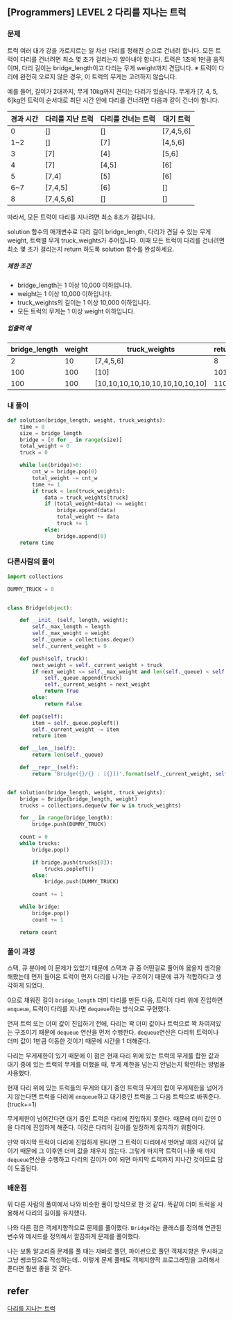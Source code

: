 ## [Programmers] LEVEL 2 다리를 지나는 트럭

### 문제

트럭 여러 대가 강을 가로지르는 일 차선 다리를 정해진 순으로 건너려 합니다. 모든 트럭이 다리를 건너려면 최소 몇 초가 걸리는지 알아내야 합니다. 트럭은 1초에 1만큼 움직이며, 다리 길이는 bridge_length이고 다리는 무게 weight까지 견딥니다.
※ 트럭이 다리에 완전히 오르지 않은 경우, 이 트럭의 무게는 고려하지 않습니다.

예를 들어, 길이가 2대까지, 무게 10kg까지 견디는 다리가 있습니다. 무게가 [7, 4, 5, 6]kg인 트럭이 순서대로 최단 시간 안에 다리를 건너려면 다음과 같이 건너야 합니다.

| 경과 시간 | 다리를 지난 트럭 | 다리를 건너는 트럭 | 대기 트럭 |
| --------- | ---------------- | ------------------ | --------- |
| 0         | []               | []                 | [7,4,5,6] |
| 1~2       | []               | [7]                | [4,5,6]   |
| 3         | [7]              | [4]                | [5,6]     |
| 4         | [7]              | [4,5]              | [6]       |
| 5         | [7,4]            | [5]                | [6]       |
| 6~7       | [7,4,5]          | [6]                | []        |
| 8         | [7,4,5,6]        | []                 | []        |

따라서, 모든 트럭이 다리를 지나려면 최소 8초가 걸립니다.

solution 함수의 매개변수로 다리 길이 bridge_length, 다리가 견딜 수 있는 무게 weight, 트럭별 무게 truck_weights가 주어집니다. 이때 모든 트럭이 다리를 건너려면 최소 몇 초가 걸리는지 return 하도록 solution 함수를 완성하세요.

##### 제한 조건

- bridge_length는 1 이상 10,000 이하입니다.
- weight는 1 이상 10,000 이하입니다.
- truck_weights의 길이는 1 이상 10,000 이하입니다.
- 모든 트럭의 무게는 1 이상 weight 이하입니다.

##### 입출력 예

| bridge_length | weight | truck_weights                   | return |
| ------------- | ------ | ------------------------------- | ------ |
| 2             | 10     | [7,4,5,6]                       | 8      |
| 100           | 100    | [10]                            | 101    |
| 100           | 100    | [10,10,10,10,10,10,10,10,10,10] | 110    |

### 내 풀이

```python
def solution(bridge_length, weight, truck_weights):
    time = 0
    size = bridge_length
    bridge = [0 for _ in range(size)]
    total_weight = 0
    truck = 0

    while len(bridge)>0:
        cnt_w = bridge.pop(0)
        total_weight -= cnt_w
        time += 1
        if truck < len(truck_weights):
            data = truck_weights[truck]
            if (total_weight+data) <= weight:
                bridge.append(data)
                total_weight += data
                truck += 1
            else:
                bridge.append(0)
    return time
```

### 다른사람의 풀이

```python
import collections

DUMMY_TRUCK = 0


class Bridge(object):

    def __init__(self, length, weight):
        self._max_length = length
        self._max_weight = weight
        self._queue = collections.deque()
        self._current_weight = 0

    def push(self, truck):
        next_weight = self._current_weight + truck
        if next_weight <= self._max_weight and len(self._queue) < self._max_length:
            self._queue.append(truck)
            self._current_weight = next_weight
            return True
        else:
            return False

    def pop(self):
        item = self._queue.popleft()
        self._current_weight -= item
        return item

    def __len__(self):
        return len(self._queue)

    def __repr__(self):
        return 'Bridge({}/{} : [{}])'.format(self._current_weight, self._max_weight, list(self._queue))


def solution(bridge_length, weight, truck_weights):
    bridge = Bridge(bridge_length, weight)
    trucks = collections.deque(w for w in truck_weights)

    for _ in range(bridge_length):
        bridge.push(DUMMY_TRUCK)

    count = 0
    while trucks:
        bridge.pop()

        if bridge.push(trucks[0]):
            trucks.popleft()
        else:
            bridge.push(DUMMY_TRUCK)

        count += 1

    while bridge:
        bridge.pop()
        count += 1

    return count
```

### 풀이 과정

스택, 큐 분야에 이 문제가 있었기 때문에 스택과 큐 중 어떤걸로 풀어야 옳을지 생각을 해봤는데 먼저 들어온 트럭이 먼저 다리를 나가는 구조이기 때문에 큐가 적합하다고 생각하게 되었다.  

0으로 채워진 길이 `bridge_length` 더미 다리를 만든 다음, 트럭이 다리 위에 진입하면 `enqueue`, 트럭이 다리를 지나면 `dequeue`하는 방식으로 구현했다. 

먼저 트럭 또는 더미 값이 진입하기 전에, 다리는 꽉 더미 값이나 트럭으로 꽉 차여져있는 구조이기 때문에 `dequeue` 연산을 먼저 수행한다. `dequeue`연산은 다리위 트럭이나 더미 값이 1만큼 이동한 것이기 때문에 시간을 1 더해준다.

다리는 무게제한이 있기 때문에 이 점은 현재 다리 위에 있는 트럭의 무게를 합한 값과 대기 중에 있는 트럭의 무게를 더했을 때, 무게 제한을 넘는지 안넘는지 확인하는 방법을 사용했다. 

현재 다리 위에 있는 트럭들의 무게와 대기 중인 트럭의 무게의 합이 무게제한을 넘어가지 않는다면 트럭을 다리에 `enqueue`하고 대기중인 트럭을 그 다음 트럭으로 바꿔준다. (truck+=1) 

무게제한이 넘어간다면 대기 중인 트럭은 다리에 진입하지 못한다. 때문에 더미 값인 0을 다리에 진입하게 해준다. 이것은 다리의 길이를 일정하게 유지하기 위함이다.   

만약 마지막 트럭이 다리에 진입하게 된다면 그 트럭이 다리에서 벗어날 때의 시간이 답이기 때문에 그 이후엔 더미 값을 채우지 않는다. 그렇게 마지막 트럭이 나올 때 까지 `dequeue`연산을 수행하고 다리의 길이가 0이 되면 마지막 트럭까지 지나간 것이므로 답이 도출된다. 



### 배운점

위 다른 사람의 풀이에서 나와 비슷한 풀이 방식으로 한 것 같다. 똑같이 더미 트럭을 사용해서 다리의 길이를 유지했다.

나와 다른 점은 객체지향적으로 문제를 풀이했다. `Bridge`라는 클래스를 정의해 연관된 변수와 메서드를 정의해서 깔끔하게 문제를 풀이했다. 

나는 보통 알고리즘 문제를 풀 때는 자바로 풀던, 파이썬으로 풀던 객체지향은 무시하고 그냥 쌩코딩으로 작성하는데.. 이렇게 문제 풀때도 객체지향적 프로그래밍을 고려해서 푼다면 훨씬 좋을 것 같다.

## refer

[다리를 지나는 트럭](https://programmers.co.kr/learn/courses/30/lessons/42583)

